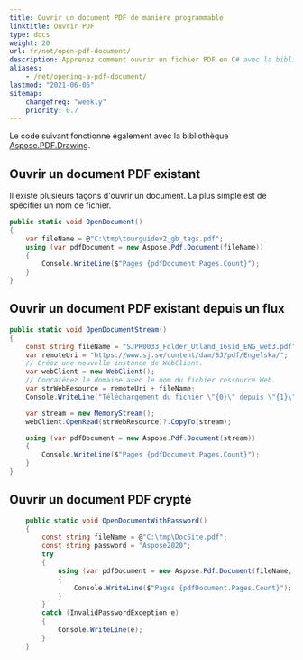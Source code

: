```yaml
---
title: Ouvrir un document PDF de manière programmable
linktitle: Ouvrir PDF
type: docs
weight: 20
url: fr/net/open-pdf-document/
description: Apprenez comment ouvrir un fichier PDF en C# avec la bibliothèque Aspose.PDF pour .NET. Vous pouvez ouvrir un PDF existant, un document depuis un flux et un document PDF crypté.
aliases:
    - /net/opening-a-pdf-document/
lastmod: "2021-06-05"
sitemap:
    changefreq: "weekly"
    priority: 0.7
---
```


Le code suivant fonctionne également avec la bibliothèque [Aspose.PDF.Drawing](/pdf/net/drawing/).

## Ouvrir un document PDF existant

Il existe plusieurs façons d'ouvrir un document. La plus simple est de spécifier un nom de fichier.

```csharp
public static void OpenDocument()
{
    var fileName = @"C:\tmp\tourguidev2_gb_tags.pdf";
    using (var pdfDocument = new Aspose.Pdf.Document(fileName))
    {
        Console.WriteLine($"Pages {pdfDocument.Pages.Count}");
    }
}
```

## Ouvrir un document PDF existant depuis un flux

```csharp
public static void OpenDocumentStream()
{
    const string fileName = "SJPR0033_Folder_Utland_16sid_ENG_web3.pdf";
    var remoteUri = "https://www.sj.se/content/dam/SJ/pdf/Engelska/";
    // Créez une nouvelle instance de WebClient.
    var webClient = new WebClient();
    // Concaténez le domaine avec le nom du fichier ressource Web.
    var strWebResource = remoteUri + fileName;
    Console.WriteLine("Téléchargement du fichier \"{0}\" depuis \"{1}\" .......\n\n", fileName, strWebResource);

    var stream = new MemoryStream();
    webClient.OpenRead(strWebResource)?.CopyTo(stream);

    using (var pdfDocument = new Aspose.Pdf.Document(stream))
    {
        Console.WriteLine($"Pages {pdfDocument.Pages.Count}");
    }
}
```
## Ouvrir un document PDF crypté

```csharp
    public static void OpenDocumentWithPassword()
    {
        const string fileName = @"C:\tmp\DocSite.pdf";
        const string password = "Aspose2020";
        try
        {
            using (var pdfDocument = new Aspose.Pdf.Document(fileName, password))
            {
                Console.WriteLine($"Pages {pdfDocument.Pages.Count}");
            }
        }
        catch (InvalidPasswordException e)
        {
            Console.WriteLine(e);
        }
    }
```
